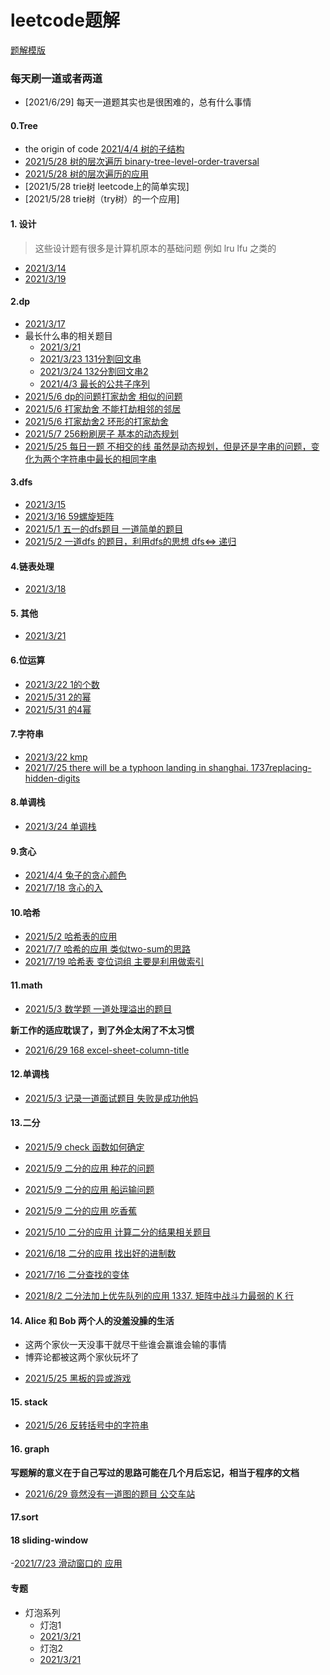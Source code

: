
# leetcode题解
[题解模版](./template.md)



### 每天刷一道或者两道
- [2021/6/29] 每天一道题其实也是很困难的，总有什么事情


#### 0.Tree
- the origin of code [2021/4/4 树的子结构](https://leetcode-cn.com/problems/shu-de-zi-jie-gou-lcof/solution/java-zi-shu-pan-duan-by-user5713q-sz3o/)
- [2021/5/28 树的层次遍历 binary-tree-level-order-traversal](./tree/102.md)
- [2021/5/28 树的层次遍历的应用](./tree/993.md)
- [2021/5/28 trie树 leetcode上的简单实现]
- [2021/5/28 trie树（try树）的一个应用]

#### 1. 设计
> 这些设计题有很多是计算机原本的基础问题
例如 lru lfu 之类的

- [2021/3/14](./design/706设计哈希映射.md)
- [2021/3/19](./design/car_park.md)

#### 2.dp
- [2021/3/17](./dp/115不同的子序列.md)
- 最长什么串的相关题目
  - [2021/3/21](./dp/5最长回文子串.md)
  - [2021/3/23 131分割回文串](./dp/131分割回文串.md)
  - [2021/3/24 132分割回文串2](./dp/132分割回文串2.md)
  - [2021/4/3 最长的公共子序列](./dp/1143最长公共子序列.md)
- [2021/5/6 dp的问题打家劫舍 相似的问题](./dp/740.md)
- [2021/5/6 打家劫舍 不能打劫相邻的邻居](./dp/198.md)
- [2021/5/6 打家劫舍2 环形的打家劫舍](./dp/213.md)
- [2021/5/7 256粉刷房子 基本的动态规划 ](./dp/256.md)
- [2021/5/25 每日一题 不相交的线 虽然是动态规划，但是还是字串的问题，变化为两个字符串中最长的相同字串](./dp/1035.md)


#### 3.dfs

- [2021/3/15]()
- [2021/3/16 59螺旋矩阵](./dfs/59螺旋矩阵II.md)
- [2021/5/1 五一的dfs题目 一道简单的题目](./dfs/690.md)
- [2021/5/2 一道dfs 的题目，利用dfs的思想 dfs<=> 递归](./dfs/339.md)

#### 4.链表处理

- [2021/3/18](./reverseList2.md)

#### 5. 其他

- [2021/3/21](./73矩阵置零.md)

#### 6.位运算
- [2021/3/22 1的个数](./bit/num_of_1.md)
- [2021/5/31 2的幂](./bit/231.md)
- [2021/5/31 的4幂](./bit/231.md)




#### 7.字符串
- [2021/3/22 kmp](./strings/214最短回文串.md)
- [2021/7/25 there will be a typhoon landing in shanghai. 1737replacing-hidden-digits ](./strings/1736.md)


#### 8.单调栈
- [2021/3/24 单调栈](./单调栈/132-pattern.md)

#### 9.贪心
- [2021/4/4 兔子的贪心颜色](./greed/兔子的数量.md)
- [2021/7/18 贪心的入](./greed/剑指Offer42连续子数组的最大和.md)


#### 10.哈希
- [2021/5/2 哈希表的应用](./hash/554.md)
- [2021/7/7 哈希的应用 类似two-sum的思路](./hash/1711.md)
- [2021/7/19 哈希表 变位词组 主要是利用做索引](./hash/面试题1002变位词组.md)

#### 11.math
- [2021/5/3 数学题 一道处理溢出的题目 ](./math/7.md)

**新工作的适应耽误了，到了外企太闲了不太习惯**

- [2021/6/29 168 excel-sheet-column-title](./math/168.md)


#### 12.单调栈
- [2021/5/3 记录一道面试题目 失败是成功他妈](./单调栈/402.md)

#### 13.二分
- [2021/5/9  check 函数如何确定](./二分/34.md)

- [2021/5/9 二分的应用 种花的问题](./二分/1482.md)
- [2021/5/9 二分的应用 船运输问题](./二分/1011.md)
- [2021/5/9 二分的应用 吃香蕉 ](./二分/875.md)
- [2021/5/10 二分的应用 计算二分的结果相关题目 ](./二分/774.md)
- [2021/6/18 二分的应用 找出好的进制数](./二分/483.md)
- [2021/7/16 二分查找的变体 ](./二分/剑指Offer53-I在排序数组中查找数字.md)
- [2021/8/2 二分法加上优先队列的应用 1337. 矩阵中战斗力最弱的 K 行](./二分/1337.md)

#### 14. Alice 和 Bob 两个人的没羞没臊的生活
* 这两个家伙一天没事干就尽干些谁会赢谁会输的事情
* 博弈论都被这两个家伙玩坏了

- [2021/5/25 黑板的异或游戏 ](./games/810.md)


#### 15. stack
- [2021/5/26 反转括号中的字符串](./stack/1190.md)

#### 16. graph
**写题解的意义在于自己写过的思路可能在几个月后忘记，相当于程序的文档**
- [2021/6/29 竟然没有一道图的题目 公交车站]()

#### 17.sort
#### 18 sliding-window
  -[2021/7/23 滑动窗口的 应用](./sliding-window/1838-frequency-of-the-most-frequent-element.md)

####


#### 专题
- 灯泡系列
  - 灯泡1
  - [2021/3/21](./319灯泡.md)
  - 灯泡2
  - [2021/3/21](./)
